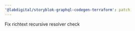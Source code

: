 ```yaml
---
'@labdigital/storyblok-graphql-codegen-terraform': patch
---
```


Fix richtext recursive resolver check
